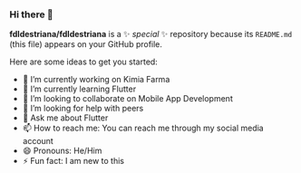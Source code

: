 ### Hi there 👋


**fdldestriana/fdldestriana** is a ✨ _special_ ✨ repository because its `README.md` (this file) appears on your GitHub profile.

Here are some ideas to get you started:

- 🔭 I’m currently working on Kimia Farma
- 🌱 I’m currently learning Flutter
- 👯 I’m looking to collaborate on Mobile App Development
- 🤔 I’m looking for help with peers
- 💬 Ask me about Flutter
- 📫 How to reach me: You can reach me through my social media account
- 😄 Pronouns: He/Him
- ⚡ Fun fact: I am new to this 

